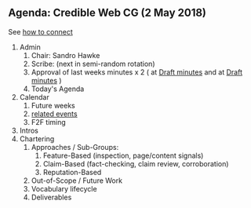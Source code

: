 ## Agenda: Credible Web CG (2 May 2018)

See [how to connect](../how-to-connect.md)

1. Admin
    1. Chair: Sandro Hawke
    1. Scribe: (next in semi-random rotation)
    1. Approval of last weeks minutes x 2 ( at [Draft minutes](https://credweb.zulipchat.com/#narrow/stream/114583-meeting/topic/2018-04-18) and at [Draft minutes](https://credweb.zulipchat.com/#narrow/stream/114583-meeting/topic/2018-04-25) )
    1. Today's Agenda
1. Calendar
    1. Future weeks
    1. [related events](https://calendar.google.com/calendar/embed?src=certifiedcontentcoalition.org_9cd49bitubv0sicvpt6gvf9km0%40group.calendar.google.com)
    1. F2F timing
1. Intros
1. Chartering
    1. Approaches / Sub-Groups:
        1. Feature-Based (inspection, page/content signals)
        1. Claim-Based (fact-checking, claim review, corroboration)
        1. Reputation-Based
    1. Out-of-Scope / Future Work
    1. Vocabulary lifecycle
    1. Deliverables
    
        



